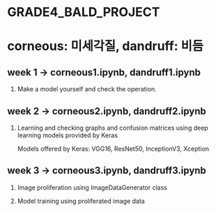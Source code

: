# GRADE4_BALD_PROJECT
# corneous: 미세각질, dandruff: 비듬

## week 1 -> corneous1.ipynb, dandruff1.ipynb
1. Make a model yourself and check the operation.

## week 2 -> corneous2.ipynb, dandruff2.ipynb
1. Learning and checking graphs and confusion matrices using deep learning models provided by Keras

   Models offered by Keras: VGG16, ResNet50, InceptionV3, Xception

## week 3 -> corneous3.ipynb, dandruff3.ipynb
1. Image proliferation using ImageDataGenerator class

2. Model training using proliferated image data

